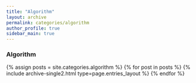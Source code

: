 ```yaml
---
title: "Algorithm"
layout: archive
permalink: categories/algorithm
author_profile: true
sidebar_main: true
---
```

### Algorithm

{% assign posts = site.categories.algorithm %}
{% for post in posts %} {% include archive-single2.html type=page.entries_layout %} {% endfor %}